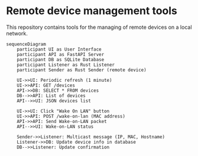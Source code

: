 # Remote device management tools

This repository contains tools for the managing of remote devices on a local network.

```mermaid
sequenceDiagram
    participant UI as User Interface
    participant API as FastAPI Server
    participant DB as SQLite Database
    participant Listener as Rust Listener
    participant Sender as Rust Sender (remote device)

    UI->>UI: Periodic refresh (1 minute)
    UI->>API: GET /devices
    API->>DB: SELECT * FROM devices
    DB-->>API: List of devices
    API-->>UI: JSON devices list

    UI->>UI: Click "Wake On LAN" button
    UI->>API: POST /wake-on-lan (MAC address)
    API->>API: Send Wake-on-LAN packet
    API-->>UI: Wake-on-LAN status

    Sender->>Listener: Multicast message (IP, MAC, Hostname)
    Listener->>DB: Update device info in database
    DB-->>Listener: Update confirmation
```